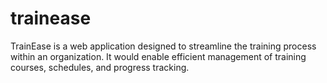 # trainease
TrainEase is a web application designed to streamline the training process within an organization. It would enable efficient management of training courses, schedules, and progress tracking.

